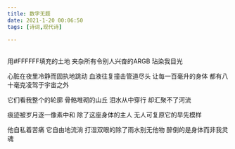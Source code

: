```yaml
---
title: 数字无题
date: 2021-1-20 00:06:50
tags: [诗词,现代诗]

---
```


<br>用#FFFFFF填充的土地
夹杂所有令别人兴奋的ARGB
玷染我目光

心脏在夜里冷静而固执地跳动
血液往复撞击管道尽头
让每一百毫升的身体
都有八十毫克凌驾于宇宙之外

它们看我整个的轮廓
骨骼堆砌的山丘
泪水从中穿行
却汇聚不了河流

痕迹被岁月逐一像素中和
除了这座身体的主人
无人可复原它的早先模样

他自私着苦痛
它自由地流淌
打湿双眼的除了雨水别无他物
醉倒的是身体而非我灵魂